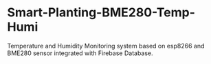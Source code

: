 # Smart-Planting-BME280-Temp-Humi
Temperature and Humidity Monitoring system based on esp8266 and BME280 sensor integrated with Firebase Database.
